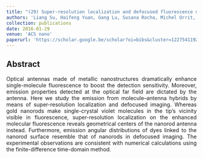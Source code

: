 ```yaml
---
title: "(29) Super-resolution localization and defocused fluorescence microscopy on resonantly coupled single-molecule, single-nanorod hybrids"
authors: 'Liang Su, Haifeng Yuan, Gang Lu, Susana Rocha, Michel Orrit, Johan Hofkens, Hiroshi Uji-i'
collection: publications
date: 2016-01-29
venue: 'ACS nano'
paperurl: 'https://scholar.google.be/scholar?oi=bibs&cluster=12275411927469986018&btnI=1&hl=en'
---
```


<h2> Abstract </h2>
<p align= "justify">
Optical antennas made of metallic nanostructures dramatically enhance single-molecule fluorescence to boost the detection sensitivity. Moreover, emission properties detected at the optical far field are dictated by the antenna. Here we study the emission from molecule–antenna hybrids by means of super-resolution localization and defocused imaging. Whereas gold nanorods make single-crystal violet molecules in the tip’s vicinity visible in fluorescence, super-resolution localization on the enhanced molecular fluorescence reveals geometrical centers of the nanorod antenna instead. Furthermore, emission angular distributions of dyes linked to the nanorod surface resemble that of nanorods in defocused imaging. The experimental observations are consistent with numerical calculations using the finite-difference time-domain method.
